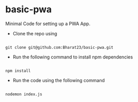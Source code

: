 # basic-pwa
Minimal Code for setting up a PWA App.


- Clone the repo using 

```

git clone git@github.com:Bharat23/basic-pwa.git

```

- Run the following command to install npm dependencies

```

npm install

```

- Run the code using the following command

```

nodemon index.js

```